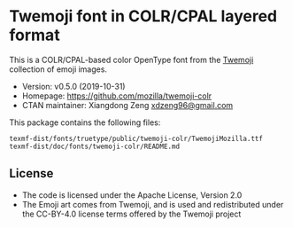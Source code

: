 # Twemoji font in COLR/CPAL layered format

This is a COLR/CPAL-based color OpenType font from the [Twemoji](https://twemoji.twitter.com/) collection of emoji images.

- Version: v0.5.0 (2019-10-31)
- Homepage: https://github.com/mozilla/twemoji-colr
- CTAN maintainer: Xiangdong Zeng <xdzeng96@gmail.com>

This package contains the following files:

    texmf-dist/fonts/truetype/public/twemoji-colr/TwemojiMozilla.ttf
    texmf-dist/doc/fonts/twemoji-colr/README.md

## License

- The code is licensed under the Apache License, Version 2.0
- The Emoji art comes from Twemoji, and is used and redistributed under the CC-BY-4.0 license terms offered by the Twemoji project
